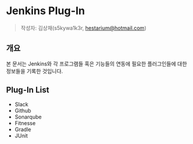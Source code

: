 # Jenkins Plug-In
> 작성자: 김상재(s5kywa1k3r, hestarium@hotmail.com)

## 개요
본 문서는 Jenkins와 각 프로그램들 혹은 기능들의 연동에 필요한 플러그인들에 대한 정보들을 기록한 것입니다.

## Plug-In List
- Slack
- Github
- Sonarqube
- Fitnesse
- Gradle
- JUnit
